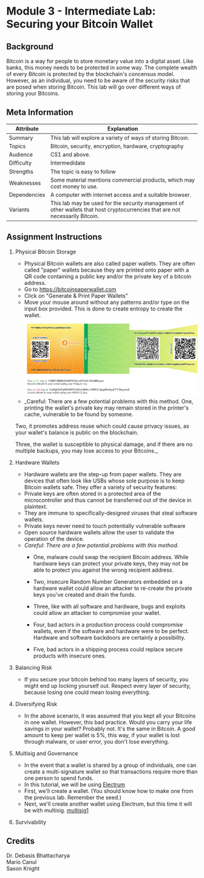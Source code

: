 # Module 3 - Intermediate Lab: Securing your Bitcoin Wallet
## Background
Bitcoin is a way for people to store monetary value into a digital asset. Like banks, this money needs to be protected in some way. The complete wealth of every Bitcoin is protected by the blockchain's concensus model. However, as an individual, you need to be aware of the security risks that are posed when storing Bitcoin. This lab will go over different ways of storing your Bitcoins. 

## Meta Information

| Attribute | Explanation |
| - | - |
| Summary | This lab will explore a variety of ways of storing Bitcoin. |
| Topics  | Bitcoin, security, encryption, hardware, cryptography |
| Audience | CS1 and above. |
| Difficulty | Intermedidate |
| Strengths | The topic is easy to follow |
| Weaknesses | Some material mentions commercial products, which may cost money to use. |
| Dependencies | A computer with internet access and a suitable browser. |
| Variants | This lab may be used for the security management of other wallets that host cryptocurrencies that are not necessarily Bitcoin. |

## Assignment Instructions
1. Physical Bitcoin Storage
	* Physical Bitcoin wallets are also called paper wallets. They are often called "paper" wallets because they are printed onto paper with a QR code containing a public key and/or the private key of a bitcoin address. 
	* Go to https://bitcoinpaperwallet.com
	* Click on "Generate & Print Paper Wallets"
	* Move your mouse around without any patterns and/or type on the input box provided. This is done to create entropy to create the wallet.
	![Bitcoin wallet](bwallet.PNG)
	* _Careful: There are a few potential problems with this method.
	One, printing the wallet's private key may remain stored in the printer's cache, vulnerable to be found by someone. 
	
	Two, it promotes address reuse which could cause privacy issues, as your wallet's balance is public on the blockchain. 
	
	Three, the wallet is susceptible to physical damage, and if there are no multiple backups, you may lose access to your Bitcoins._
	
2. Hardware Wallets
	* Hardware wallets are the step-up from paper wallets. They are devices that often look like USBs whose sole purpose is to keep Bitcoin wallets safe. They offer a variety of security features:
	* Private keys are often stored in a protected area of the microcontroller and thus cannot be transferred out of the device in plaintext.
	* They are immune to specifically-designed viruses that steal software wallets.
	* Private keys never need to touch potentially vulnerable software
	* Open source hardware wallets allow the user to validate the operation of the device.
	* _Careful: There are a few potential problems with this method._
		* One, malware could swap the recipient Bitcoin address. While hardware keys can protect your private keys, they may not be able to protect you against the wrong recipient address.
	
		* Two, insecure Random Number Generators embedded on a hardware wallet could allow an attacker to re-create the private keys you've created and drain the funds.
	
		* Three, like with all software and hardware, bugs and exploits could allow an attacker to compromise your wallet.
	
		* Four, bad actors in a production process could compromise wallets, even if the software and hardware were to be perfect. Hardware and software backdoors are certainly a possibility.
	
		* Five, bad actors in a shipping process could replace secure products with insecure ones. 
3. Balancing Risk
	* If you secure your bitcoin behind too many layers of security, you might end up locking yourself out. Respect every layer of security, because losing one could mean losing everything. 

4. Diversifying Risk
	* In the above scenario, it was assumed that you kept all your Bitcoins in one wallet. However, this bad practice. Would you carry your life savings in your wallet? Probably not. It's the same in Bitcoin. A good amount to keep per wallet is 5%, this way, if your wallet is lost through malware, or user error, you don't lose everything. 

5. Multisig and Governance 
	* In the event that a wallet is shared by a group of individuals, one can create a multi-signature wallet so that transactions require more than one person to spend funds. 
	* In this tutorial, we will be using [Electrum](https://Electrum.org)
	* First, we'll create a wallet. (You should know how to make one from the previous lab. Remember the seed.) 
	* Next, we'll create another wallet using Electrum, but this time it will be with multisig.
	[multisig1](multisig1.png)

6. Survivability

## Credits
Dr. Debasis Bhattacharya  
Mario Canul  
Saxon Knight  